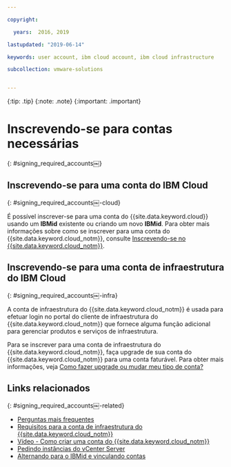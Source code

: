 ```yaml
---

copyright:

  years:  2016, 2019

lastupdated: "2019-06-14"

keywords: user account, ibm cloud account, ibm cloud infrastructure

subcollection: vmware-solutions


---
```


{:tip: .tip}
{:note: .note}
{:important: .important}

# Inscrevendo-se para contas necessárias
{: #signing_required_accounts￼}

## Inscrevendo-se para uma conta do IBM Cloud
{: #signing_required_accounts￼-cloud}

É possível inscrever-se para uma conta do {{site.data.keyword.cloud}} usando um **IBMid** existente ou criando um novo **IBMid**. Para obter mais informações sobre como se inscrever para uma conta do {{site.data.keyword.cloud_notm}}, consulte [Inscrevendo-se no {{site.data.keyword.cloud_notm}}](/docs/account?topic=account-signup).

## Inscrevendo-se para uma conta de infraestrutura do IBM Cloud
{: #signing_required_accounts￼-infra}

A conta de infraestrutura do {{site.data.keyword.cloud_notm}} é usada para efetuar login no portal do cliente de infraestrutura do {{site.data.keyword.cloud_notm}} que fornece alguma função adicional para gerenciar produtos e serviços de infraestrutura.

Para se inscrever para uma conta de infraestrutura do {{site.data.keyword.cloud_notm}}, faça upgrade de sua conta do {{site.data.keyword.cloud_notm}} para uma conta faturável. Para obter mais informações, veja [Como fazer upgrade ou mudar meu tipo de conta?](/docs/account?topic=account-accountfaqs#changeacct)

## Links relacionados
{: #signing_required_accounts￼-related}

* [Perguntas mais frequentes](/docs/services/vmwaresolutions/vmonic?topic=vmware-solutions-faq)
* [Requisitos para a conta de infraestrutura do {{site.data.keyword.cloud_notm}}](/docs/services/vmwaresolutions/vmonic?topic=vmware-solutions-cloud-infra-acct-req)
* [Vídeo - Como criar uma conta do {{site.data.keyword.cloud_notm}}](https://www.youtube.com/watch?v=HBkY-Fs1d6E)
* [Pedindo instâncias do vCenter Server](/docs/services/vmwaresolutions/vcenter?topic=vmware-solutions-vc_orderinginstance)
* [Alternando para o IBMid e vinculando contas](/docs/account?topic=account-unifyingaccounts#unifyingaccounts)
